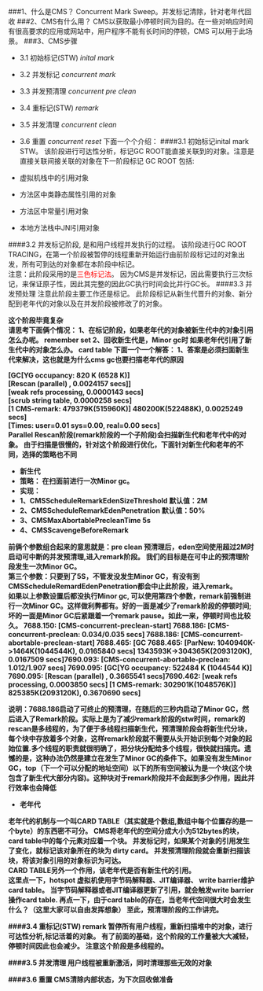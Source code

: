 
###1、什么是CMS？
Concurrent Mark Sweep。并发标记清除，针对老年代回收
###2、CMS有什么用？
CMS以获取最小停顿时间为目的。在一些对响应时间有很高要求的应用或网站中，用户程序不能有长时间的停顿，CMS 可以用于此场景。
###3、CMS步骤
* 3.1 初始标记(STW) *inital mark*
* 3.2 并发标记 *concurrent mark* 
* 3.3 并发预清理 *concurrent pre clean*
* 3.4 重标记(STW) *remark*
* 3.5 并发清理 *concurrent clean*
* 3.6 重置 *concurrent reset*
下面一个个介绍：
####3.1 初始标记inital mark STW。
该阶段进行可达性分析，标记GC ROOT能直接关联到的对象。注意是直接关联间接关联的对象在下一阶段标记
GC ROOT 包括:


* 虚拟机栈中的引用对象
* 方法区中类静态属性引用的对象
* 方法区中常量引用对象
* 本地方法栈中JNI引用对象


####3.2 并发标记阶段, 是和用户线程并发执行的过程。
该阶段进行GC ROOT TRACING，在第一个阶段被暂停的线程重新开始运行由前阶段标记过的对象出发，所有可到达的对象都在本阶段中标记。
<br/>
注意：此阶段采用的是<font color="red">三色标记法</font>。
因为CMS是并发标记，因此需要执行三次标记，来保证原子性，因此其完整的因此GC执行时间会比并行GC长。
####3.3 并发预处理
注意此阶段主要工作还是标记。
此阶段标记从新生代晋升的对象、新分配到老年代的对象以及在并发阶段被修改了的对象。

<b>这个阶段毕竟复杂</br>
请思考下面俩个情况：
  1、在标记阶段，如果老年代的对象被新生代中的对象引用怎么办呢。 remember set
  2、回收新生代是，Minor gc时 如果老年代引用了新生代中的对象怎么办。 card table
下面一个一个解答：
1、答案是必须扫面新生代来解决，这也就是为什么cms gc也要扫描老年代的原因

[GC[YG occupancy: 820 K (6528 K)]</br>
[Rescan (parallel) , 0.0024157 secs]]</br>
[weak refs processing, 0.0000143 secs]</br>
[scrub string table, 0.0000258 secs]</br>
[1 CMS-remark: 479379K(515960K)] 480200K(522488K), 0.0025249 secs]</br>
[Times: user=0.01 sys=0.00, real=0.00 secs]</br>
Parallel Rescan阶段(remark阶段的一个子阶段)会扫描新生代和老年代中的对象。
由于扫描是很慢的，针对这个阶段进行优化，下面针对新生代和老年的不同，选择的策略也不同
* 新生代
* 策略： 在扫面前进行一次Minor gc。
* 实现：
* 1、CMSScheduleRemarkEdenSizeThreshold 默认值：2M
* 2、CMSScheduleRemarkEdenPenetration 默认值：50%
* 3、CMSMaxAbortablePrecleanTime 5s
* 4、CMSScavengeBeforeRemark

前俩个参数组合起来的意思就是：pre clean 预清理后，eden空间使用超过2M时启动可中断的并发预清理,进入remark阶段。
我们的目标是在可中止的预清理阶段发生一次Minor GC。<br />
第三个参数：只要到了5S，不管发没发生Minor GC，有没有到CMSScheduleRemardEdenPenetration都会中止此阶段，进入remark。<br />
如果以上参数设置后都没执行Minor gc, 可以使用第四个参数，remark前强制进行一次Minor GC。这样做利弊都有。好的一面是减少了remark阶段的停顿时间;坏的一面是Minor GC后紧跟着一个remark pause。如此一来，停顿时间也比较久。
7688.150: [CMS-concurrent-preclean-start]
7688.186: [CMS-concurrent-preclean: 0.034/0.035 secs]
7688.186: [CMS-concurrent-abortable-preclean-start]
7688.465: [GC 7688.465: [ParNew: 1040940K->1464K(1044544K), 0.0165840 secs] 1343593K->304365K(2093120K), 
0.0167509 secs]7690.093: [CMS-concurrent-abortable-preclean: 1.012/1.907 secs] 7690.095: [GC[YG occupancy: 522484 K (1044544 K)]
7690.095: [Rescan (parallel) , 0.3665541 secs]7690.462: [weak refs processing, 0.0003850 secs] [1 CMS-remark: 302901K(1048576K)] 825385K(2093120K), 0.3670690 secs]

说明：7688.186启动了可终止的预清理，在随后的三秒内启动了Minor GC，然后进入了Remark阶段。实际上是为了减少remark阶段的stw时间，remark的rescan是多线程的，为了便于多线程扫描新生代，预清理阶段会将新生代分块，每个块中存放着多个对象，这样remark阶段就不需要从头开始识别每个对象的起始位置.多个线程的职责就很明确了，把分块分配给多个线程，很快就扫描完。遗憾的是，这种办法仍然是建立在发生了Minor GC的条件下。如果没有发生Minor GC，top（下一个可以分配的地址空间）以下的所有空间被认为是一个块(这个块包含了新生代大部分内容)。这种块对于remark阶段并不会起到多少作用，因此并行效率也会降低

* 老年代

老年代的机制与一个叫CARD TABLE（其实就是个数组,数组中每个位置存的是一个byte）的东西密不可分。
CMS将老年代的空间分成大小为512bytes的块，card table中的每个元素对应着一个块。
并发标记时，如果某个对象的引用发生了变化，就标记该对象所在的块为 dirty card。
并发预清理阶段就会重新扫描该块，将该对象引用的对象标识为可达。<br/>
CARD TABLE另外一个作用，该老年代是否有新生代的引用。<br/>
这里点一下，hotspot 虚拟机使用字节码解释器、JIT编译器、 write barrier维护 card table。
当字节码解释器或者JIT编译器更新了引用，就会触发write barrier操作card table.
再点一下，由于card table的存在，当老年代空间很大时会发生什么？（这里大家可以自由发挥想象）
至此，预清理阶段的工作讲完。

####3.4 重标记(STW) remark
暂停所有用户线程，重新扫描堆中的对象，进行可达性分析,标记活着的对象。
有了前面的基础，这个阶段的工作量被大大减轻，停顿时间因此也会减少。
注意这个阶段是多线程的。

####3.5 并发清理 
用户线程被重新激活，同时清理那些无效的对象


####3.6 重置
CMS清除内部状态，为下次回收做准备






